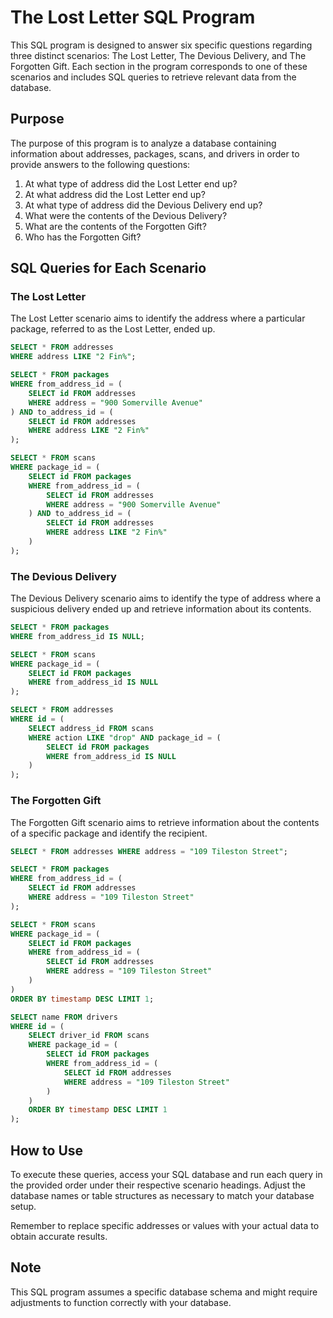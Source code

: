 # The Lost Letter SQL Program

This SQL program is designed to answer six specific questions regarding three distinct scenarios: The Lost Letter, The Devious Delivery, and The Forgotten Gift. Each section in the program corresponds to one of these scenarios and includes SQL queries to retrieve relevant data from the database.

## Purpose
The purpose of this program is to analyze a database containing information about addresses, packages, scans, and drivers in order to provide answers to the following questions:

1. At what type of address did the Lost Letter end up?
2. At what address did the Lost Letter end up?
3. At what type of address did the Devious Delivery end up?
4. What were the contents of the Devious Delivery?
5. What are the contents of the Forgotten Gift?
6. Who has the Forgotten Gift?

## SQL Queries for Each Scenario

### The Lost Letter
The Lost Letter scenario aims to identify the address where a particular package, referred to as the Lost Letter, ended up.

```sql
SELECT * FROM addresses
WHERE address LIKE "2 Fin%";

SELECT * FROM packages
WHERE from_address_id = (
    SELECT id FROM addresses
    WHERE address = "900 Somerville Avenue"
) AND to_address_id = (
    SELECT id FROM addresses
    WHERE address LIKE "2 Fin%"
);

SELECT * FROM scans
WHERE package_id = (
    SELECT id FROM packages
    WHERE from_address_id = (
        SELECT id FROM addresses
        WHERE address = "900 Somerville Avenue"
    ) AND to_address_id = (
        SELECT id FROM addresses
        WHERE address LIKE "2 Fin%"
    )
);
```

### The Devious Delivery
The Devious Delivery scenario aims to identify the type of address where a suspicious delivery ended up and retrieve information about its contents.

```sql
SELECT * FROM packages
WHERE from_address_id IS NULL;

SELECT * FROM scans
WHERE package_id = (
    SELECT id FROM packages
    WHERE from_address_id IS NULL
);

SELECT * FROM addresses
WHERE id = (
    SELECT address_id FROM scans
    WHERE action LIKE "drop" AND package_id = (
        SELECT id FROM packages
        WHERE from_address_id IS NULL
    )
);
```

### The Forgotten Gift
The Forgotten Gift scenario aims to retrieve information about the contents of a specific package and identify the recipient.

```sql
SELECT * FROM addresses WHERE address = "109 Tileston Street";

SELECT * FROM packages
WHERE from_address_id = (
    SELECT id FROM addresses
    WHERE address = "109 Tileston Street"
);

SELECT * FROM scans
WHERE package_id = (
    SELECT id FROM packages
    WHERE from_address_id = (
        SELECT id FROM addresses
        WHERE address = "109 Tileston Street"
    )
)
ORDER BY timestamp DESC LIMIT 1;

SELECT name FROM drivers
WHERE id = (
    SELECT driver_id FROM scans
    WHERE package_id = (
        SELECT id FROM packages
        WHERE from_address_id = (
            SELECT id FROM addresses
            WHERE address = "109 Tileston Street"
        )
    )
    ORDER BY timestamp DESC LIMIT 1
);
```

## How to Use
To execute these queries, access your SQL database and run each query in the provided order under their respective scenario headings. Adjust the database names or table structures as necessary to match your database setup.

Remember to replace specific addresses or values with your actual data to obtain accurate results.

## Note
This SQL program assumes a specific database schema and might require adjustments to function correctly with your database.


